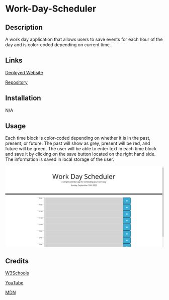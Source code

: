 # Work-Day-Scheduler

## Description

A work day application that allows users to save events for each hour of the day and is color-coded depending on current time.

## Links

[Deployed Website]()

[Repository]()


## Installation

N/A

## Usage

Each time block is color-coded depending on whether it is in the past, present, or future. The past will show as grey, present will be red, and future will be green. 
The user will be able to enter text in each time block and save it by clicking on the save button located on the right hand side. The information is saved in local storage of the user.

![screenshot of application](./assets/wds.png)


## Credits

[W3Schools](https://www.https://www.w3schools.com/)

[YouTube](https://www.youtube.com/)

[MDN](https://developer.mozilla.org/en-US/)


